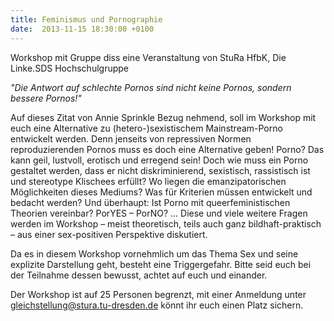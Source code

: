 ```yaml
---
title: Feminismus und Pornographie
date:  2013-11-15 18:30:00 +0100
---
```


Workshop mit Gruppe diss eine Veranstaltung von StuRa HfbK, Die Linke.SDS Hochschulgruppe




<em>"Die Antwort auf schlechte Pornos sind nicht keine Pornos, sondern
bessere Pornos!"</em>



Auf dieses Zitat von Annie Sprinkle Bezug nehmend, soll im Workshop mit
euch eine Alternative zu (hetero-)sexistischem Mainstream-Porno entwickelt
werden. Denn jenseits von repressiven Normen reproduzierenden Pornos muss
es doch eine Alternative geben! Porno? Das kann geil, lustvoll, erotisch
und erregend sein! Doch wie muss ein Porno gestaltet werden, dass er nicht
diskriminierend, sexistisch, rassistisch ist und stereotype Klischees
erfüllt? Wo liegen die emanzipatorischen Möglichkeiten dieses Mediums? Was
für Kriterien müssen entwickelt und bedacht werden? Und überhaupt: Ist
Porno mit queerfeministischen Theorien vereinbar? PorYES – PorNO?
... Diese und viele weitere Fragen werden im Workshop – meist theoretisch,
teils auch ganz bildhaft-praktisch – aus einer sex-positiven Perspektive
diskutiert.


Da es in diesem Workshop vornehmlich um das Thema Sex und seine
explizite Darstellung geht, besteht eine Triggergefahr. Bitte seid euch
bei der Teilnahme dessen bewusst, achtet auf euch und einander.


Der Workshop ist auf 25 Personen begrenzt, mit einer Anmeldung unter
gleichstellung@stura.tu-dresden.de könnt ihr euch einen Platz sichern.


